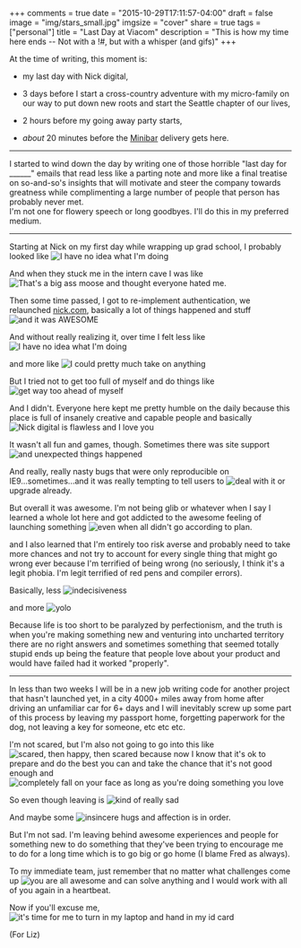 +++
comments = true
date = "2015-10-29T17:11:57-04:00"
draft = false
image = "img/stars_small.jpg"
imgsize = "cover"
share = true
tags = ["personal"]
title = "Last Day at Viacom"
description = "This is how my time here ends -- Not with a !#, but with a whisper (and gifs)"
+++

At the time of writing, this moment is:  

-  my last day with Nick digital, 

- 3 days before I start a cross-country adventure with my micro-family on our way to put down new roots and start the Seattle chapter of our lives, 

- 2 hours before my going away party starts, 

- *about* 20 minutes before the [Minibar](https://minibardelivery.com/) delivery gets here.

-------

I started to wind down the day by writing one of those horrible "last day for ______" emails that read less like a parting note and more like a final treatise on so-and-so's insights that will motivate and steer the company towards greatness while complimenting a large number of people that person has probably never met.  
I'm not one for flowery speech or long goodbyes.  I'll do this in my preferred medium.  

------

Starting at Nick on my first day while wrapping up grad school, I probably looked like ![I have no idea what I'm doing](https://gimmebar-assets.s3.amazonaws.com/51bdab692fb5d.gif)

And when they stuck me in the intern cave I was like ![That's a big ass moose](https://gimmebar-assets.s3.amazonaws.com/5185d4e91f8fe.gif) and thought everyone hated me.  

Then some time passed, I got to re-implement authentication, we relaunched [nick.com](nick.com), basically a lot of things happened and stuff ![and it was AWESOME](https://gimmebar-assets.s3.amazonaws.com/4e68db26cdca4.gif)

And without really realizing it, over time I felt less like ![I have no idea what I'm doing](https://gimmebar-assets.s3.amazonaws.com/507403c3d50c8.gif)

and more like ![I could pretty much take on anything](https://gimmebar-assets.s3.amazonaws.com/5474e83f22d62.gif)

But I tried not to get too full of myself and do things like ![get way too ahead of myself](https://gimmebar-assets.s3.amazonaws.com/4fb02d8639d6c.gif)

And I didn't.  Everyone here kept me pretty humble on the daily because this place is full of insanely creative and capable people and basically ![Nick digital is flawless and I love you](https://gimmebar-assets.s3.amazonaws.com/4fc86e6f70118.gif)

It wasn't all fun and games, though.  Sometimes there was site support ![and unexpected things happened](https://gimmebar-assets.s3.amazonaws.com/540969b121af1.gif)

And really, really nasty bugs that were only reproducible on IE9...sometimes...and it was really tempting to tell users to ![deal with it](https://gimmebar-assets.s3.amazonaws.com/503222458de58.gif) or upgrade already.

But overall it was awesome.  I'm not being glib or whatever when I say I learned a whole lot here and got addicted to the awesome feeling of launching something ![even when all didn't go according to plan](https://gimmebar-assets.s3.amazonaws.com/54908e8df1dde.gif).

and I also learned that I'm entirely too risk averse and probably need to take more chances and not try to account for every single thing that might go wrong ever because I'm terrified of being wrong (no seriously, I think it's a legit phobia.  I'm legit terrified of red pens and compiler errors).

Basically, less ![indecisiveness](https://gimmebar-assets.s3.amazonaws.com/4e0e17ed803b4.gif)

and more ![yolo](https://gimmebar-assets.s3.amazonaws.com/55c3c0f1d2a05.gif)

Because life is too short to be paralyzed by perfectionism, and the truth is when you're making something new and venturing into uncharted territory there are no right answers and sometimes something that seemed totally stupid ends up being the feature that people love about your product and would have failed had it worked "properly".

--------

In less than two weeks I will be in a new job writing code for another project that hasn't launched yet, in a city 4000+ miles away from home after driving an unfamiliar car for 6+ days and I will inevitably screw up some part of this process by leaving my passport home, forgetting paperwork for the dog, not leaving a key for someone, etc etc etc.  

I'm not scared, but I'm also not going to go into this like ![scared, then happy, then scared](https://gimmebar-assets.s3.amazonaws.com/4ec3cd2131d8e.gif) because now I know that it's ok to prepare and do the best you can and take the chance that it's not good enough and ![completely fall on your face as long as you're doing something you love](https://gimmebar-assets.s3.amazonaws.com/4ff045335c6d2.gif)

So even though leaving is ![kind of really sad](https://gimmebar-assets.s3.amazonaws.com/500901eb25f32.gif)

And maybe some ![insincere hugs and affection](https://gimmebar-assets.s3.amazonaws.com/55be3ee3b4fd0.gif) is in order.

But I'm not sad.  I'm leaving behind awesome experiences and people for something new to do something that they've been trying to encourage me to do for a long time which is to go big or go home (I blame Fred as always).  

To my immediate team, just remember that no matter what challenges come up ![you are all awesome and can solve anything](https://gimmebar-assets.s3.amazonaws.com/4e557157570a4.gif) and I would work with all of you again in a heartbeat.  

Now if you'll excuse me, ![it's time for me to turn in my laptop and hand in my id card](https://gimmebar-assets.s3.amazonaws.com/54db976d4d56b.gif)

(For Liz)

